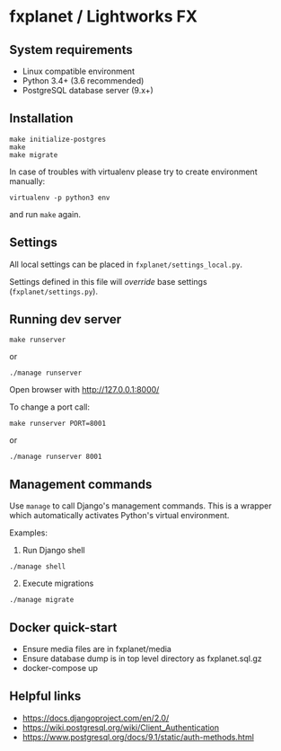 # fxplanet / Lightworks FX


## System requirements

* Linux compatible environment
* Python 3.4+ (3.6 recommended)
* PostgreSQL database server (9.x+)


## Installation


```
make initialize-postgres
make
make migrate
```

In case of troubles with virtualenv please try to create environment
manually:

```
virtualenv -p python3 env
```

and run `make` again.


## Settings


All local settings can be placed in `fxplanet/settings_local.py`.

Settings defined in this file will *override* base settings
(`fxplanet/settings.py`).


## Running dev server

```
make runserver
```

or

```
./manage runserver
```

Open browser with http://127.0.0.1:8000/


To change a port call:

```
make runserver PORT=8001
```

or

```
./manage runserver 8001
```


## Management commands

Use `manage` to call Django's management commands. This is a wrapper
which automatically activates Python's virtual environment.

Examples:

1. Run Django shell

```
./manage shell
```

2. Execute migrations

```
./manage migrate
```

## Docker quick-start

* Ensure media files are in fxplanet/media
* Ensure database dump is in top level directory as fxplanet.sql.gz
* docker-compose up

## Helpful links

* https://docs.djangoproject.com/en/2.0/
* https://wiki.postgresql.org/wiki/Client_Authentication
* https://www.postgresql.org/docs/9.1/static/auth-methods.html
